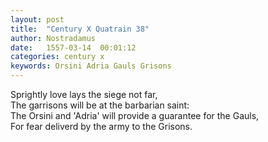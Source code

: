 ```yaml
---
layout: post
title:  "Century X Quatrain 38"
author: Nostradamus
date:   1557-03-14  00:01:12
categories: century x
keywords: Orsini Adria Gauls Grisons
---
```

Sprightly love lays the siege not far,  
The garrisons will be at the barbarian saint:  
The Orsini and 'Adria' will provide a guarantee for the Gauls,  
For fear deliverd by the army to the Grisons.
